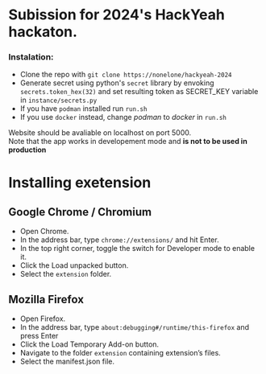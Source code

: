 # Subission for 2024's HackYeah hackaton.

### Instalation:
 - Clone the repo with `git clone https://nonelone/hackyeah-2024`
 - Generate secret using python's `secret` library by envoking `secrets.token_hex(32)` and set resulting token as SECRET_KEY variable in `instance/secrets.py`
 - If you have `podman` installed run `run.sh`
 - If you use `docker` instead, change _podman_ to _docker_ in `run.sh`

Website should be avaliable on localhost on port 5000.  
Note that the app works in developement mode and **is not to be used in production**

# Installing exetension
## Google Chrome / Chromium
* Open Chrome.
* In the address bar, type `chrome://extensions/` and hit Enter.
* In the top right corner, toggle the switch for Developer mode to enable it.
* Click the Load unpacked button.
* Select the `extension` folder.

## Mozilla Firefox
* Open Firefox.
* In the address bar, type `about:debugging#/runtime/this-firefox` and press Enter
* Click the Load Temporary Add-on button.
* Navigate to the folder `extension` containing extension’s files.
* Select the manifest.json file.